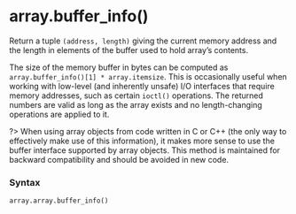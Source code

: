 # array.buffer_info()

Return a tuple `(address, length)` giving the current memory address and the length in elements of the buffer used to hold array’s contents.

The size of the memory buffer in bytes can be computed as `array.buffer_info()[1] * array.itemsize`. This is occasionally useful when working with low-level (and inherently unsafe) I/O interfaces that require memory addresses, such as certain `ioctl()` operations. The returned numbers are valid as long as the array exists and no length-changing operations are applied to it.

?> When using array objects from code written in C or C++ (the only way to effectively make use of this information), it makes more sense to use the buffer interface supported by array objects. This method is maintained for backward compatibility and should be avoided in new code.

### Syntax

```python
array.array.buffer_info()
```